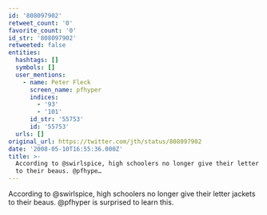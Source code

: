 ```yaml
---
id: '808097902'
retweet_count: '0'
favorite_count: '0'
id_str: '808097902'
retweeted: false
entities:
  hashtags: []
  symbols: []
  user_mentions:
    - name: Peter Fleck
      screen_name: pfhyper
      indices:
        - '93'
        - '101'
      id_str: '55753'
      id: '55753'
  urls: []
original_url: https://twitter.com/jth/status/808097902
date: '2008-05-10T16:55:36.000Z'
title: >-
  According to @swirlspice, high schoolers no longer give their letter jackets
  to their beaus. @pfhype…
---
```


According to @swirlspice, high schoolers no longer give their letter jackets to their beaus. @pfhyper is surprised to learn this.